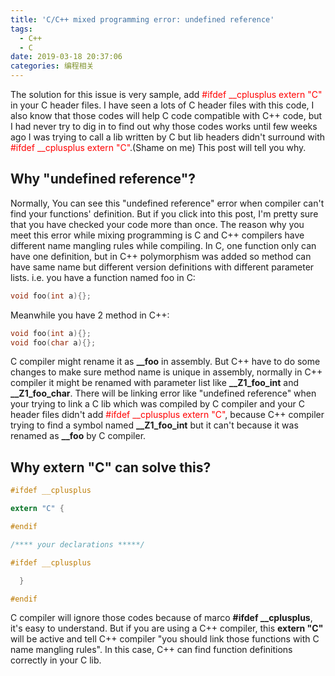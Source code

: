 ```yaml
---
title: 'C/C++ mixed programming error: undefined reference'
tags:
  - C++
  - C
date: 2019-03-18 20:37:06
categories: 编程相关
---
```

The solution for this issue is very sample, add <span style="color:red">#ifdef __cplusplus extern "C"</span> in your C header files. I have seen a lots of C header files with this code, I also know that those codes will help C code compatible with C++ code, but I had never try to dig in to find out why those codes works until few weeks ago I was trying to call a lib written by C but lib headers didn't surround with <span style="color:red">#ifdef __cplusplus extern "C"</span>.(Shame on me) This post will tell you why.
<!--more-->

## Why "undefined reference"?

Normally, You can see this "undefined reference" error when compiler can't find your functions' definition. But if you click into this post, I'm pretty sure that you have checked your code more than once. The reason why you meet this error while mixing programming is C and C++ compilers have different name mangling rules while compiling. In C, one function only can have one definition, but in C++ polymorphism was added so method can have same name but different version definitions with different parameter lists.
i.e. you have a function named foo in C:
```C
void foo(int a){};
```
Meanwhile you have 2 method in C++:
```C++
void foo(int a){};
void foo(char a){};
```

C compiler might rename it as **__foo** in assembly. But C++ have to do some changes to make sure method name is unique in assembly, normally in C++ compiler it might be renamed with parameter list like **__Z1_foo_int** and **__Z1_foo_char**. There will be linking error like "undefined reference" when your trying to link a C lib which was compiled by C compiler and your C header files didn't add <span style="color:red">#ifdef __cplusplus extern "C"</span>, because C++ compiler trying to find a symbol named **__Z1_foo_int** but it can't because it was renamed as **__foo** by C compiler.

## Why extern "C" can solve this?
```C
#ifdef __cplusplus

extern "C" {

#endif

/**** your declarations *****/

#ifdef __cplusplus

  }

#endif
```
C compiler will ignore those codes because of marco **#ifdef __cplusplus**, it's easy to understand. But if you are using a C++ compiler, this **extern "C"** will be active and tell C++ compiler "you should link those functions with C name mangling rules". In this case, C++ can find function definitions correctly in your C lib.
